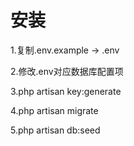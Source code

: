 # 安装
1.复制.env.example -> .env

2.修改.env对应数据库配置项

3.php artisan key:generate

4.php artisan migrate

5.php artisan db:seed


